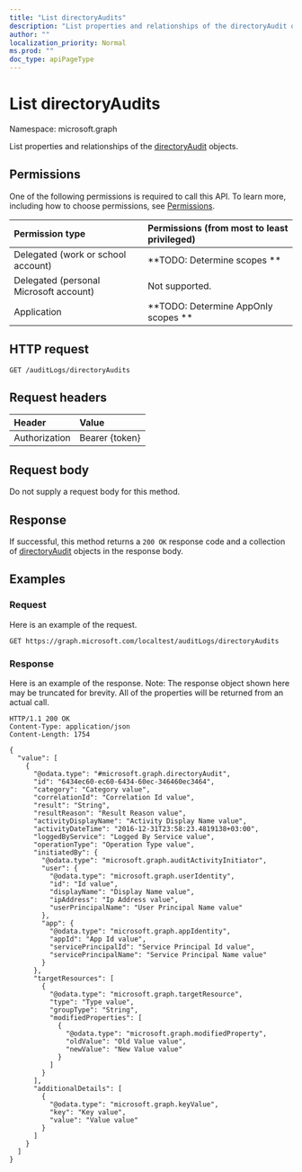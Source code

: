 ```yaml
---
title: "List directoryAudits"
description: "List properties and relationships of the directoryAudit objects."
author: ""
localization_priority: Normal
ms.prod: ""
doc_type: apiPageType
---
```


# List directoryAudits

Namespace: microsoft.graph

List properties and relationships of the [directoryAudit](../resources/directoryaudit.md) objects.

## Permissions
One of the following permissions is required to call this API. To learn more, including how to choose permissions, see [Permissions](/concepts/permissions-reference.md).

|Permission type|Permissions (from most to least privileged)|
|:---|:---|
|Delegated (work or school account)|**TODO: Determine scopes **|
|Delegated (personal Microsoft account)|Not supported.|
|Application|**TODO: Determine AppOnly scopes **|

## HTTP request
<!-- {
  "blockType": "ignored"
}
-->
``` http
GET /auditLogs/directoryAudits
```

## Request headers
|Header|Value|
|:---|:---|
|Authorization|Bearer {token}|

## Request body
Do not supply a request body for this method.

## Response
If successful, this method returns a `200 OK` response code and a collection of [directoryAudit](../resources/directoryaudit.md) objects in the response body.

## Examples

### Request
Here is an example of the request.
<!-- {
  "blockType": "request",
  "name": "get_directoryaudit"
}
-->
``` http
GET https://graph.microsoft.com/localtest/auditLogs/directoryAudits
```

### Response
Here is an example of the response. Note: The response object shown here may be truncated for brevity. All of the properties will be returned from an actual call.
<!-- {
  "blockType": "response",
  "truncated": true,
  "@odata.type": "collection(microsoft.graph.directoryaudit)"
}
-->
``` http
HTTP/1.1 200 OK
Content-Type: application/json
Content-Length: 1754

{
  "value": [
    {
      "@odata.type": "#microsoft.graph.directoryAudit",
      "id": "6434ec60-ec60-6434-60ec-346460ec3464",
      "category": "Category value",
      "correlationId": "Correlation Id value",
      "result": "String",
      "resultReason": "Result Reason value",
      "activityDisplayName": "Activity Display Name value",
      "activityDateTime": "2016-12-31T23:58:23.4819138+03:00",
      "loggedByService": "Logged By Service value",
      "operationType": "Operation Type value",
      "initiatedBy": {
        "@odata.type": "microsoft.graph.auditActivityInitiator",
        "user": {
          "@odata.type": "microsoft.graph.userIdentity",
          "id": "Id value",
          "displayName": "Display Name value",
          "ipAddress": "Ip Address value",
          "userPrincipalName": "User Principal Name value"
        },
        "app": {
          "@odata.type": "microsoft.graph.appIdentity",
          "appId": "App Id value",
          "servicePrincipalId": "Service Principal Id value",
          "servicePrincipalName": "Service Principal Name value"
        }
      },
      "targetResources": [
        {
          "@odata.type": "microsoft.graph.targetResource",
          "type": "Type value",
          "groupType": "String",
          "modifiedProperties": [
            {
              "@odata.type": "microsoft.graph.modifiedProperty",
              "oldValue": "Old Value value",
              "newValue": "New Value value"
            }
          ]
        }
      ],
      "additionalDetails": [
        {
          "@odata.type": "microsoft.graph.keyValue",
          "key": "Key value",
          "value": "Value value"
        }
      ]
    }
  ]
}
```

